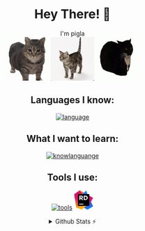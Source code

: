 <div align="center">
<h1 align="center"> Hey There! 👋 </h1>
<p align="center">
  I'm pigla  <br>
  <img src="./src/cat-spin.gif" width="100px"/>
  <img src="./src/cat-spin1.gif" width="100px"/>
  <img src="./src/maxwell-cat.gif" width="100px" height="100px"/>
  <!--MORE CAT PHOTOS!!!!!!!!!!!!!!!!!!!!!!!-->
</p>
  
## Languages I know:
[![language](https://skillicons.dev/icons?i=html,css,js,cs)](https://skillicons.dev)

## What I want to learn:
[![knowlanguange](https://skillicons.dev/icons?i=ts,py,bootstrap)](https://skillicons.dev)

## Tools I use:
[![tools](https://skillicons.dev/icons?i=vscode,visualstudio)](https://skillicons.dev) 
   <img src="./src/JetBrains_Rider_Icon.svg.png" height="45px"/>
  
<details>
  <summary>Github Stats ⚡</summary>

  <a href="#">![pigluz's wakatime stats](https://github-readme-stats.vercel.app/api/wakatime?username=pigluz&layout=compact&theme=transparent&langs_count=6)
  <a href="#">![Top Langs](https://github-readme-stats-git-master-pigluz.vercel.app/api/top-langs/?username=pigluz&layout=compact&theme=transparent&card_width=450)
    
</details>
</div>
